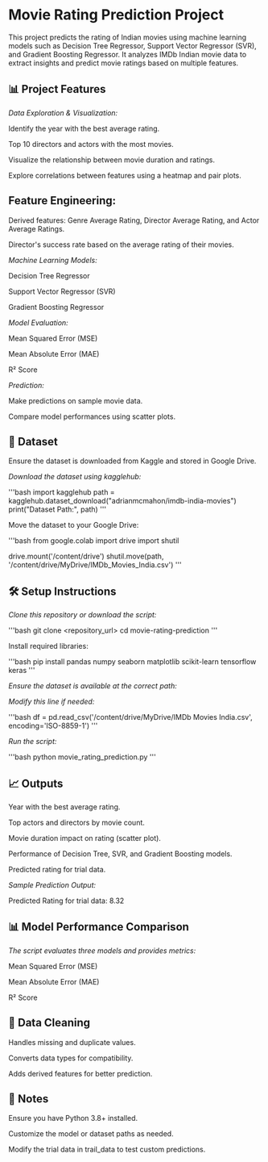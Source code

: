 # Movie Rating Prediction Project

This project predicts the rating of Indian movies using machine learning models such as Decision Tree Regressor, Support Vector Regressor (SVR), and Gradient Boosting Regressor. It analyzes IMDb Indian movie data to extract insights and predict movie ratings based on multiple features.

## 📊 Project Features

_Data Exploration & Visualization:_

Identify the year with the best average rating.

Top 10 directors and actors with the most movies.

Visualize the relationship between movie duration and ratings.

Explore correlations between features using a heatmap and pair plots.

## Feature Engineering:

Derived features: Genre Average Rating, Director Average Rating, and Actor Average Ratings.

Director's success rate based on the average rating of their movies.

_Machine Learning Models:_

Decision Tree Regressor

Support Vector Regressor (SVR)

Gradient Boosting Regressor

_Model Evaluation:_

Mean Squared Error (MSE)

Mean Absolute Error (MAE)

R² Score

_Prediction:_

Make predictions on sample movie data.

Compare model performances using scatter plots.

## 📁 Dataset

Ensure the dataset is downloaded from Kaggle and stored in Google Drive.

_Download the dataset using kagglehub:_

'''bash
import kagglehub
path = kagglehub.dataset_download("adrianmcmahon/imdb-india-movies")
print("Dataset Path:", path)
'''

Move the dataset to your Google Drive:

'''bash
from google.colab import drive
import shutil

drive.mount('/content/drive')
shutil.move(path, '/content/drive/MyDrive/IMDb_Movies_India.csv')
'''

## 🛠️ Setup Instructions

_Clone this repository or download the script:_

'''bash
git clone <repository_url>
cd movie-rating-prediction
'''

Install required libraries:

'''bash
pip install pandas numpy seaborn matplotlib scikit-learn tensorflow keras
'''

_Ensure the dataset is available at the correct path:_

_Modify this line if needed:_

'''bash
df = pd.read_csv('/content/drive/MyDrive/IMDb Movies India.csv', encoding='ISO-8859-1')
'''

_Run the script:_

'''bash
python movie_rating_prediction.py
'''

## 📈 Outputs

Year with the best average rating.

Top actors and directors by movie count.

Movie duration impact on rating (scatter plot).

Performance of Decision Tree, SVR, and Gradient Boosting models.

Predicted rating for trial data.

_Sample Prediction Output:_

Predicted Rating for trial data: 8.32

## 📊 Model Performance Comparison

_The script evaluates three models and provides metrics:_

Mean Squared Error (MSE)

Mean Absolute Error (MAE)

R² Score

## 🧹 Data Cleaning

Handles missing and duplicate values.

Converts data types for compatibility.

Adds derived features for better prediction.

## 📌 Notes

Ensure you have Python 3.8+ installed.

Customize the model or dataset paths as needed.

Modify the trial data in trail_data to test custom predictions.
